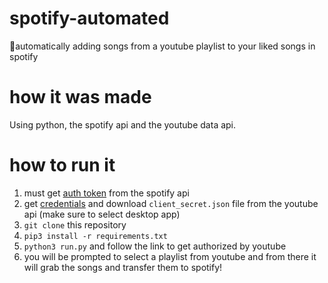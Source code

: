 # spotify-automated
🎵automatically adding songs from a youtube playlist to your liked songs in spotify

# how it was made
Using python, the spotify api and the youtube data api.

# how to run it
1) must get [auth token](https://developer.spotify.com/documentation/general/guides/authorization-guide/) from the spotify api
2) get [credentials](https://www.youtube.com/watch?v=IrZ58M8BgcA) and download ```client_secret.json``` file from the youtube api (make sure to select desktop app)
3) ```git clone``` this repository
4) ```pip3 install -r requirements.txt``` 
5) ```python3 run.py``` and follow the link to get authorized by youtube
6) you will be prompted to select a playlist from youtube and from there it will grab the songs and transfer them to spotify!